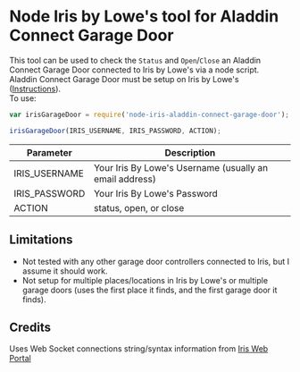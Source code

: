 # Node Iris by Lowe's tool for Aladdin Connect Garage Door

This tool can be used to check the `Status` and `Open`/`Close` an Aladdin Connect Garage Door connected to Iris by Lowe's via a node script.  
Aladdin Connect Garage Door must be setup on Iris by Lowe's ([Instructions](http://www.geniecompany.com/data/products/aladdinconnect/iris-programming_aladdin-connect.pdf)).  
To use:
```javascript
var irisGarageDoor = require('node-iris-aladdin-connect-garage-door');

irisGarageDoor(IRIS_USERNAME, IRIS_PASSWORD, ACTION);
```
Parameter       | Description
----------------|------------
IRIS_USERNAME   | Your Iris By Lowe's Username (usually an email address)
IRIS_PASSWORD   | Your Iris By Lowe's Password
ACTION          | status, open, or close

## Limitations
- Not tested with any other garage door controllers connected to Iris, but I assume it should work.
- Not setup for multiple places/locations in Iris by Lowe's or multiple garage doors (uses the first place it finds, and the first garage door it finds).

## Credits
Uses Web Socket connections string/syntax information from [Iris Web Portal](https://github.com/thegillion/Iris-Web-Portal)
